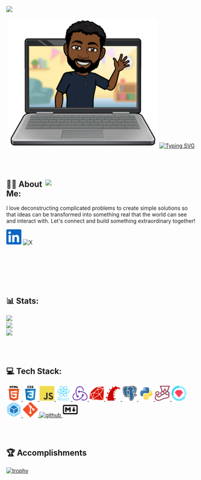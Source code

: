 [![](https://visitcount.itsvg.in/api?id=badger-99&label=Profile%20Views&color=1&icon=5&pretty=true)](https://visitcount.itsvg.in)

<div align="center">
  <img width="400" src="corped-banner-bitmoji.png" alt="bitmoji"/>
  <a href="https://git.io/typing-svg"><img src="https://readme-typing-svg.demolab.com?font=Source+Code+Pro&weight=500&size=22&duration=2500&pause=500&color=08B307&background=066C0200&multiline=true&width=405&height=300&lines=%3E+Hello+there!+%E3%83%BD(%E2%80%A2%E2%80%BF%E2%80%A2)%E3%83%8E;%3E+I'm+Alfred.+(%E2%96%80%CC%BF%C4%B9%CC%AF%E2%96%80%CC%BF+%CC%BF)+;%3E+Front-end+Fixer+%E2%94%8C(%E2%96%80%C4%B9%CC%AF%E2%96%80)%E2%94%90;%3E+Back-end+Builder+%E3%83%BD(%E2%8C%90%E2%96%A0_%E2%96%A0)%E3%83%8E;%3E+Life-long+Learner+(%E2%8C%90%E2%96%A8+%CD%9C++%E2%96%A8)+;%3E+Software+Developer+%E1%95%99(%E2%96%80%CC%BF%C4%B9%CC%AF%E2%96%80%CC%BF+%CC%BF)+%E1%95%97;%3E+(%E0%B8%87+%CD%A0%C2%B0+%CD%9F%D9%84%CD%9C+%CD%A1%C2%B0)%E0%B8%87+.....+coffee!" alt="Typing SVG" /></a>
</div>

<br>
<br>
<br>


<!--
**badger-99/badger-99** is a ✨ _special_ ✨ repository because its `README.md` (this file) appears on your GitHub profile.

Here are some ideas to get you started:

- 🔭 I’m currently working on ...
- 🌱 I’m currently learning ...
- 👯 I’m looking to collaborate on ...
- 🤔 I’m looking for help with ...
- 💬 Ask me about ...
- 📫 How to reach me: ...
- 😄 Pronouns: ...
- ⚡ Fun fact: ...
-->
<div>
  <img align="right" width="400" src="https://media1.giphy.com/media/13HgwGsXF0aiGY/giphy.gif"/>
  <div align="left">
    <h2>👨‍💻 About Me:</h2>
    <p>I love deconstructing complicated problems to create simple solutions so that ideas can be transformed into something real that the world can see and interact with. Let's connect and build something extraordinary together!</p>
    <a src="https://www.linkedin.com/in/https://www.linkedin.com/in/alfredm-7b41a0270/"><img src="linkedin-color.svg" alt="LinkedIn" height='40'/></a>
    <a src="https://twitter.com/https://twitter.com/AlfredMkg"><img src="https://upload.wikimedia.org/wikipedia/commons/c/ce/X_logo_2023.svg" alt="X" height='40'/></a>
  </div>
</div>

<br>
<br>
<br>
<br>
<br>
<br>

## 📊 Stats:

![](https://github-readme-stats.vercel.app/api/top-langs/?username=badger-99&&bg_color=000000&title_color=1600ff&text_color=ffffff&hide_border=true&include_all_commits=false&count_private=true&layout=compact)<br>
![](https://github-readme-stats.vercel.app/api?username=badger-99&bg_color=000000&title_color=1600FF&text_color=ffffff&hide_border=true&include_all_commits=false&count_private=true)<br/>
![](https://github-readme-streak-stats.herokuapp.com/?user=badger-99&theme=transparent&background=000000&stroke=ffffff&fire=1600ff&ring=1600FF&currStreakNum=ffffff&sideNums=ffffff&currStreakLabel=ffffff&sideLabels=ffffff&dates=ffffff&hide_border=true)<br/>


<br>
<br>

## 💻 Tech Stack:
<p align="left"> 
  <a href="https://www.w3.org/html/" target="_blank" rel="noreferrer"> <img src="https://raw.githubusercontent.com/devicons/devicon/master/icons/html5/html5-original-wordmark.svg" alt="html5" width="40" height="40"/> </a>
  <a href="https://www.w3schools.com/css/" target="_blank" rel="noreferrer"> <img src="https://raw.githubusercontent.com/devicons/devicon/master/icons/css3/css3-original-wordmark.svg" alt="css3" width="40" height="40"/> </a>
  <a href="https://developer.mozilla.org/en-US/docs/Web/JavaScript" target="_blank" rel="noreferrer"> <img src="https://raw.githubusercontent.com/devicons/devicon/master/icons/javascript/javascript-original.svg" alt="javascript" width="40" height="40"/> </a>
  <a href="https://reactjs.org/" target="_blank" rel="noreferrer"> <img src="https://raw.githubusercontent.com/devicons/devicon/master/icons/react/react-original-wordmark.svg" alt="react" width="40" height="40"/> </a>
  <a href="https://redux.js.org" target="_blank" rel="noreferrer"> <img src="https://raw.githubusercontent.com/devicons/devicon/master/icons/redux/redux-original.svg" alt="redux" width="40" height="40"/> </a>
  <a href="https://ruby-doc.org/" target="_blank" rel="noreferrer">  <img src="https://raw.githubusercontent.com/devicons/devicon/master/icons/ruby/ruby-plain.svg" alt="ruby" width="40" height="40"/> </a>
  <a href="https://guides.rubyonrails.org/" target="_blank" rel="noreferrer">   <img src="https://raw.githubusercontent.com/devicons/devicon/master/icons/rails/rails-plain.svg" alt="rails" width="40" height="40"/> </a>
  <a href="https://www.postgresql.org/" target="_blank" rel="noreferrer">   <img src="https://raw.githubusercontent.com/devicons/devicon/master/icons/postgresql/postgresql-original.svg" alt="postgresql" width="40" height="40"/> </a>
  <a href="https://www.python.org" target="_blank" rel="noreferrer"> <img src="https://raw.githubusercontent.com/devicons/devicon/master/icons/python/python-original.svg" alt="python" width="40" height="40"/> </a>
  <a href="https://jestjs.io" target="_blank" rel="noreferrer"> <img src="https://raw.githubusercontent.com/devicons/devicon/master/icons/jest/jest-plain.svg" alt="jest" width="40" height="40"/> </a>
  <a href="https://rspec.info/features/6-0/rspec-rails/" target="_blank" rel="noreferrer"> <img src="https://raw.githubusercontent.com/devicons/devicon/master/icons/rspec/rspec-original.svg" alt="rspec" width="40" height="40"/> </a>
  <a href="https://webpack.js.org/" href="https://webpack.js.org" target="_blank" rel="noreferrer"> <img src="https://raw.githubusercontent.com/devicons/devicon/master/icons/webpack/webpack-original.svg" alt="webpack" width="40" height="40"/> </a>
  <a href="https://git-scm.com/" target="_blank" rel="noreferrer"> <img src="https://raw.githubusercontent.com/devicons/devicon/master/icons/git/git-plain.svg" alt="git" width="40" height="40"/> </a>
  <a href="https://github.com/badger-99" target="_blank" rel="noreferrer"> <img src='https://cdn.jsdelivr.net/npm/simple-icons@3.0.1/icons/github.svg' alt='github' height='40'> </a>
  <a href="https://www.markdownguide.org/" target="_blank" rel="noreferrer"> <img src="https://raw.githubusercontent.com/devicons/devicon/master/icons/markdown/markdown-original.svg" alt="markdown" width="40" height="40"/> </a>
</p>

<br>
<br>

## 🏆 Accomplishments

[![trophy](https://github-profile-trophy.vercel.app/?username=badger-99&theme=onestar)](https://github.com/ryo-ma/github-profile-trophy)
